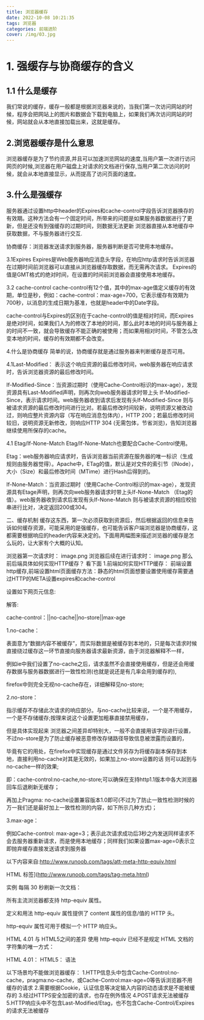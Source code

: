 ```yaml
---
title: 浏览器缓存
date: 2022-10-08 10:21:35
tags: 浏览器
categories: 前端进阶
cover: /img/03.jpg
---
```

# 1. 强缓存与协商缓存的含义
## 1.1 什么是缓存
我们常说的缓存，缓存一般都是根据浏览器来说的，当我们第一次访问网站的时候，程序会把网站上的图片和数据会下载到电脑上，如果我们再次访问网站的时候，网站就会从本地直接加载出来，这就是缓存。

## 2.浏览器缓存是什么意思
浏览器缓存是为了节约资源,并且可以加速浏览网站的速度,当用户第一次进行访问网页的时候,浏览器在用户磁盘上对请求的文档进行保存,当用户第二次访问的时候，就会从本地直接显示，从而提高了访问页面的速度。

## 3.什么是强缓存
服务器通过设置http中header的Expires和cache-control字段告诉浏览器换存的有效期。这种方法会有一个固定时间，所带来的问题是如果服务器数据进行了更新，但是还没有到强缓存的过期时间，则数据无法更新
浏览器直接从本地缓存中获取数据，不与服务器进行交互.

协商缓存：浏览器发送请求到服务器，服务器判断是否可使用本地缓存。

3.1Expires
Expires是Web服务器响应消息头字段，在响应http请求时告诉浏览器在过期时间前浏览器可以直接从浏览器缓存取数据，而无需再次请求。
Expires的值是GMT格式的绝对时间，在设置的时间前浏览器会直接使用本地缓存。

3.2 cache-control
cache-control有12个值，其中的max-age值定义缓存的有效期，单位是秒，例如：cache-control：max-age=700，它表示缓存有效期为700秒，以消息的生成日期为基准，也就是header中的Date字段。

cache-control与Expires的区别在于cache-control的值是相对时间，而Expires是绝对时间，如果我们人为的修改了本地的时间，那么此时本地的时间与服务器上的时间不一致，就会导致缓存不能正确的被使用；而如果用相对时间，不管怎么改变本地的时间，缓存的有效期都不会改变。

4.什么是协商缓存
简单的说，协商缓存就是通过服务器来判断缓存是否可用。

4.1Last-Modified：
表示这个响应资源的最后修改时间，web服务器在响应请求时，告诉浏览器资源的最后修改时间。

If-Modified-Since：当资源过期时（使用Cache-Control标识的max-age），发现资源具有Last-Modified声明，则再次向web服务器请求时带上头 If-Modified-Since，表示请求时间。web服务器收到请求后发现有头If-Modified-Since 则与被请求资源的最后修改时间进行比对。若最后修改时间较新，说明资源又被改动过，则响应整片资源内容（写在响应消息包体内），HTTP 200；若最后修改时间较旧，说明资源无新修改，则响应HTTP 304 (无需包体，节省浏览)，告知浏览器继续使用所保存的cache。

4.1 Etag/If-None-Match
Etag/If-None-Match也要配合Cache-Control使用。

Etag：web服务器响应请求时，告诉浏览器当前资源在服务器的唯一标识（生成规则由服务器觉得）。Apache中，ETag的值，默认是对文件的索引节（INode），大小（Size）和最后修改时间（MTime）进行Hash后得到的。

If-None-Match：当资源过期时（使用Cache-Control标识的max-age），发现资源具有Etage声明，则再次向web服务器请求时带上头If-None-Match （Etag的值）。web服务器收到请求后发现有头If-None-Match 则与被请求资源的相应校验串进行比对，决定返回200或304。

二、缓存机制
缓存这东西，第一次必须获取到资源后，然后根据返回的信息来告诉如何缓存资源，可能采用的是强缓存，也可能告诉客户端浏览器是协商缓存，这都需要根据响应的header内容来决定的。下面用两幅图来描述浏览器的缓存是怎么玩的，让大家有个大概的认知。

浏览器第一次请求时：
image.png
浏览器后续在进行请求时：
image.png
那么前后端具体如何实现HTTP缓存？ 看下面
1.前端如何实现HTTP缓存：
前端设置http缓存,前端设置html页面缓存方法：静态的html页面想要设置使用缓存需要通过HTTP的META设置expires和cache-control

设置如下网页元信息:

 <meta http-equiv="Cache-Control" content="max-age=7200" />
 <meta http-equiv="Expires" content="Mon, 20 Jul 2013 23:00:00 GMT" />
解答:

cache-control：||no-cache||no-store||max-age

1.no-cache：

表面意为“数据内容不被缓存”，而实际数据是被缓存到本地的，只是每次请求时候直接绕过缓存这一环节直接向服务器请求最新资源，由于浏览器解释不一样，

例如ie中我们设置了no-cache之后，请求虽然不会直接使用缓存，但是还会用缓存数据与服务器数据进行一致性检测(也就是说还是有几率会用到缓存的),

firefox中则完全无视no-cache存在，详细解释见no-store;

2.no-store：

指示缓存不存储此次请求的响应部分。与no-cache比较来说，一个是不用缓存，一个是不存储缓存;按理来说这个设置更加粗暴直接禁用缓存，

但是具体实现起来 浏览器之间差异却特别大，一般不会直接用该字段进行设置，不过no-store是为了防止缓存被恶意修改存储路径导致信息被泄露而设置的，

毕竟有它的用处，在firefox中实现缓存是通过文件另存为将缓存副本保存到本地，直接利用no-cache对其是无效的，如果加上no-store设置的话 则可以起到与no-cache一样的效果;

即：cache-control:no-cache,no-store;可以确保在支持http1.1版本中各大浏览器回车后退刷新无缓存；

再加上Pragma: no-cache设置兼容版本1.0即可(不过为了防止一致性检测时候的万一我们还是最好加上一致性检测的内容，如下所示几种方式)；

3.max-age：

例如Cache-control: max-age=3；表示此次请求成功后3秒之内发送同样请求不会去服务器重新请求，而是使用本地缓存；同样我们如果设置max-age=0表示立即抛弃缓存直接发送请求到服务器

以下内容来自:http://www.runoob.com/tags/att-meta-http-equiv.html

HTML <meta> 标签](http://www.runoob.com/tags/tag-meta.html)

实例
每隔 30 秒刷新一次文档：

<head>
   <meta http-equiv="refresh" content="30">
</head>
所有主流浏览器都支持 http-equiv 属性。

定义和用法
http-equiv 属性提供了 content 属性的信息/值的 HTTP 头。

http-equiv 属性可用于模拟一个 HTTP 响应头。

HTML 4.01 与 HTML5之间的差异
使用 http-equiv 已经不是规定 HTML 文档的字符集的唯一方式：

HTML 4.01： <meta http-equiv="content-type" content="text/html; charset=UTF-8">
HTML5： <meta charset="UTF-8">
语法
<meta http-equiv="content-type|default-style|refresh">


以下场景均不能做浏览器缓存：
1.HTTP信息头中包含Cache-Control:no-cache，pragma:no-cache，或Cache-Control:max-age=0等告诉浏览器不用缓存的请求
2.需要根据Cookie，认证信息等决定输入内容的动态请求是不能被缓存的
3.经过HTTPS安全加密的请求，也存在例外情况
4.POST请求无法被缓存
5.HTTP响应头中不包含Last-Modified/Etag，也不包含Cache-Control/Expires的请求无法被缓存